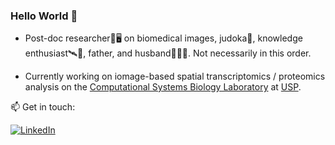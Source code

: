 ### Hello World 👋

- Post-doc researcher🔬🖥️ on biomedical images, judoka🥋, knowledge enthusiast🛰️🔭, father, and husband👨‍👩‍👧. Not necessarily in this order.

-  Currently working on iomage-based spatial transcriptomics / proteomics analysis on the [Computational Systems Biology Laboratory](https://www.csbiology.org/) at [USP](usp.br).

📫 Get in touch:

[![LinkedIn](https://img.shields.io/endpoint?url=https://raw.githubusercontent.com/mauroccm/mauroccm.github.io/main/shields.io.endpoints/linkedin.json)](https://www.linkedin.com/in/mauro-cafund%C3%B3-de-morais/) 

<!--
Here are some ideas to get you started:

- 🔭 I’m currently working on ...
- 🌱 I’m currently learning ...
- 👯 I’m looking to collaborate on ...
- 🤔 I’m looking for help with ...
- 💬 Ask me about ...
- 📫 How to reach me: ...
- ⚡ Fun fact: ...
-->